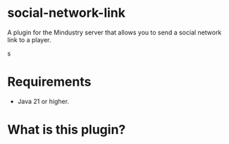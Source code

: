 # social-network-link
A plugin for the Mindustry server that allows you to send a social network link to a player.

s
# Requirements
- Java 21 or higher.
# What is this plugin?

